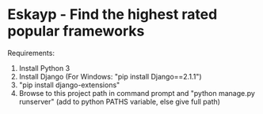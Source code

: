 # Eskayp - Find the highest rated popular frameworks

Requirements:
1) Install Python 3 
2) Install Django (For Windows: "pip install Django==2.1.1")
3) "pip install django-extensions"
4) Browse to this project path in command prompt and "python manage.py runserver" (add to python PATHS variable, else give full path)
